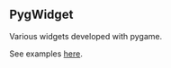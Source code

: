 ## PygWidget

Various widgets developed with pygame.

See examples [here](https://github.com/sardok/pygwidget-examples/tree/master).
